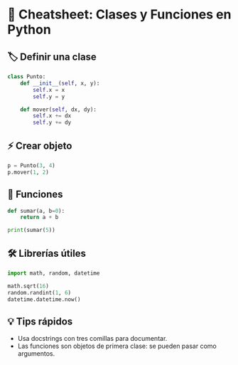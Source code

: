 # 📝 Cheatsheet: Clases y Funciones en Python

## 🏷️ Definir una clase
```python
class Punto:
    def __init__(self, x, y):
        self.x = x
        self.y = y

    def mover(self, dx, dy):
        self.x += dx
        self.y += dy
```

## ⚡ Crear objeto
```python
p = Punto(3, 4)
p.mover(1, 2)
```

## 🔧 Funciones
```python
def sumar(a, b=0):
    return a + b

print(sumar(5))
```

## 🛠️ Librerías útiles
```python
import math, random, datetime

math.sqrt(16)
random.randint(1, 6)
datetime.datetime.now()
```

## 💡 Tips rápidos
- Usa docstrings con tres comillas para documentar.
- Las funciones son objetos de primera clase: se pueden pasar como argumentos.
